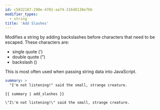 ```yaml
---
id: c5832187-290e-4701-aa74-316d8130e7bb
modifier_types:
  - string
title: 'Add Slashes'
---
```

Modifies a string by adding backslashes before characters that need to be escaped. These characters are:

- single quote (')
- double quote (")
- backslash (\)

This is most often used when passing string data into JavaScript.

``` yaml
summary: >
  "I'm not listening!" said the small, strange creature.
```

```
{{ summary | add_slashes }}

```

``` output
\"I\'m not listening!\" said the small, strange creature.
```
